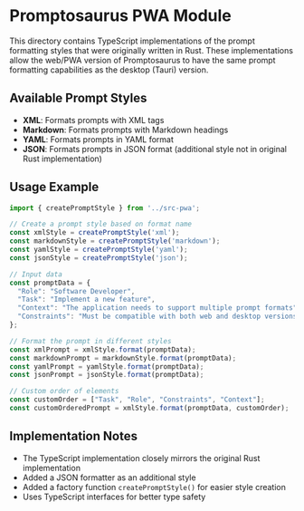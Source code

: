 # Promptosaurus PWA Module

This directory contains TypeScript implementations of the prompt formatting styles that were originally written in Rust. These implementations allow the web/PWA version of Promptosaurus to have the same prompt formatting capabilities as the desktop (Tauri) version.

## Available Prompt Styles

- **XML**: Formats prompts with XML tags
- **Markdown**: Formats prompts with Markdown headings
- **YAML**: Formats prompts in YAML format
- **JSON**: Formats prompts in JSON format (additional style not in original Rust implementation)

## Usage Example

```typescript
import { createPromptStyle } from '../src-pwa';

// Create a prompt style based on format name
const xmlStyle = createPromptStyle('xml');
const markdownStyle = createPromptStyle('markdown');
const yamlStyle = createPromptStyle('yaml');
const jsonStyle = createPromptStyle('json');

// Input data
const promptData = {
  "Role": "Software Developer",
  "Task": "Implement a new feature",
  "Context": "The application needs to support multiple prompt formats",
  "Constraints": "Must be compatible with both web and desktop versions"
};

// Format the prompt in different styles
const xmlPrompt = xmlStyle.format(promptData);
const markdownPrompt = markdownStyle.format(promptData);
const yamlPrompt = yamlStyle.format(promptData);
const jsonPrompt = jsonStyle.format(promptData);

// Custom order of elements
const customOrder = ["Task", "Role", "Constraints", "Context"];
const customOrderedPrompt = xmlStyle.format(promptData, customOrder);
```

## Implementation Notes

- The TypeScript implementation closely mirrors the original Rust implementation
- Added a JSON formatter as an additional style
- Added a factory function `createPromptStyle()` for easier style creation
- Uses TypeScript interfaces for better type safety